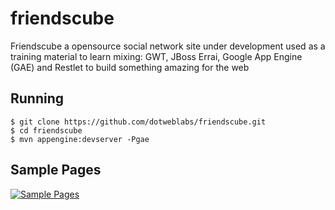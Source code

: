 # friendscube

Friendscube a opensource social network site under development used as a training material to learn mixing:
GWT, JBoss Errai, Google App Engine (GAE) and Restlet  to build something amazing for the web

## Running

```
$ git clone https://github.com/dotweblabs/friendscube.git
$ cd friendscube
$ mvn appengine:devserver -Pgae
```

## Sample Pages

[![Sample Pages](http://i.giphy.com/11QURwXSJ8HwJi.gif)](https://youtu.be/sC5YSGCOWnc)



